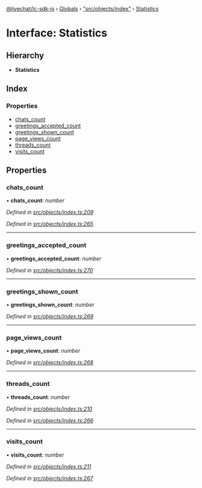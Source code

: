 [@livechat/lc-sdk-js](../README.md) › [Globals](../globals.md) › ["src/objects/index"](../modules/_src_objects_index_.md) › [Statistics](_src_objects_index_.statistics.md)

# Interface: Statistics

## Hierarchy

* **Statistics**

## Index

### Properties

* [chats_count](_src_objects_index_.statistics.md#chats_count)
* [greetings_accepted_count](_src_objects_index_.statistics.md#greetings_accepted_count)
* [greetings_shown_count](_src_objects_index_.statistics.md#greetings_shown_count)
* [page_views_count](_src_objects_index_.statistics.md#page_views_count)
* [threads_count](_src_objects_index_.statistics.md#threads_count)
* [visits_count](_src_objects_index_.statistics.md#visits_count)

## Properties

###  chats_count

• **chats_count**: *number*

*Defined in [src/objects/index.ts:209](https://github.com/livechat/lc-sdk-js/blob/d0a32c0/src/objects/index.ts#L209)*

*Defined in [src/objects/index.ts:265](https://github.com/livechat/lc-sdk-js/blob/d0a32c0/src/objects/index.ts#L265)*

___

###  greetings_accepted_count

• **greetings_accepted_count**: *number*

*Defined in [src/objects/index.ts:270](https://github.com/livechat/lc-sdk-js/blob/d0a32c0/src/objects/index.ts#L270)*

___

###  greetings_shown_count

• **greetings_shown_count**: *number*

*Defined in [src/objects/index.ts:269](https://github.com/livechat/lc-sdk-js/blob/d0a32c0/src/objects/index.ts#L269)*

___

###  page_views_count

• **page_views_count**: *number*

*Defined in [src/objects/index.ts:268](https://github.com/livechat/lc-sdk-js/blob/d0a32c0/src/objects/index.ts#L268)*

___

###  threads_count

• **threads_count**: *number*

*Defined in [src/objects/index.ts:210](https://github.com/livechat/lc-sdk-js/blob/d0a32c0/src/objects/index.ts#L210)*

*Defined in [src/objects/index.ts:266](https://github.com/livechat/lc-sdk-js/blob/d0a32c0/src/objects/index.ts#L266)*

___

###  visits_count

• **visits_count**: *number*

*Defined in [src/objects/index.ts:211](https://github.com/livechat/lc-sdk-js/blob/d0a32c0/src/objects/index.ts#L211)*

*Defined in [src/objects/index.ts:267](https://github.com/livechat/lc-sdk-js/blob/d0a32c0/src/objects/index.ts#L267)*
